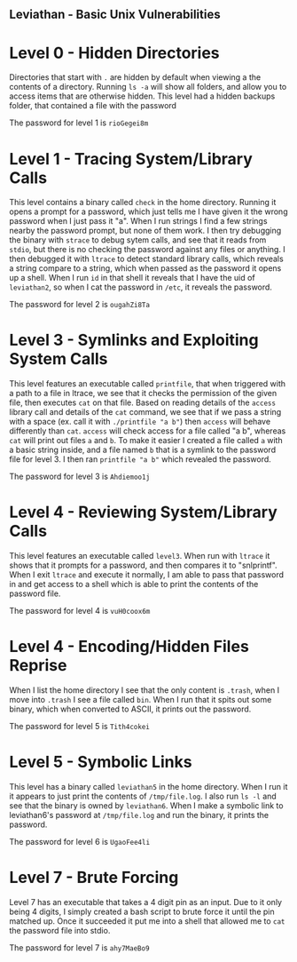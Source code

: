 ## Leviathan - Basic Unix Vulnerabilities

# Level 0 - Hidden Directories

Directories that start with `.` are hidden by default when viewing a the contents of a directory. Running `ls -a` will show all folders, and allow you to access items that are otherwise hidden. This level had a hidden backups folder, that contained a file with the password

The password for level 1 is `rioGegei8m`

# Level 1 - Tracing System/Library Calls

This level contains a binary called `check` in the home directory. Running it opens a prompt for a password, which just tells me I have given it the wrong password when I just pass it "a". When I run strings I find a few strings nearby the password prompt, but none of them work. I then try debugging the binary with `strace` to debug sytem calls, and see that it reads from `stdio`, but there is no checking the password against any files or anything. I then debugged it with `ltrace` to detect standard library calls, which reveals a string compare to a string, which when passed as the password it opens up a shell. When I run `id` in that shell it reveals that I have the uid of `leviathan2`, so when I cat the password in `/etc`, it reveals the password.

The password for level 2 is `ougahZi8Ta`

# Level 3 - Symlinks and Exploiting System Calls

This level features an executable called `printfile`, that when triggered with a path to a file in ltrace, we see that it checks the permission of the given file, then executes `cat` on that file. Based on reading details of the `access` library call and details of the `cat` command, we see that if we pass a string with a space (ex. call it with `./printfile "a b"`) then `access` will behave differently than `cat`. `access` will check access for a file called "a b", whereas `cat` will print out files `a` and `b`. To make it easier I created a file called `a` with a basic string inside, and a file named `b` that is a symlink to the password file for level 3. I then ran `printfile "a b"` which revealed the password.

The password for level 3 is `Ahdiemoo1j`

# Level 4 - Reviewing System/Library Calls

This level features an executable called `level3`. When run with `ltrace` it shows that it prompts for a password, and then compares it to "snlprintf". When I exit `ltrace` and execute it normally, I am able to pass that password in and get access to a shell which is able to print the contents of the password file.

The password for level 4 is `vuH0coox6m`

# Level 4 - Encoding/Hidden Files Reprise

When I list the home directory I see that the only content is `.trash`, when I move into `.trash` I see a file called `bin`. When I run that it spits out some binary, which when converted to ASCII, it prints out the password.

The password for level 5 is `Tith4cokei`

# Level 5 - Symbolic Links

This level has a binary called `leviathan5` in the home directory. When I run it it appears to just print the contents of `/tmp/file.log`. I also run `ls -l` and see that the binary is owned by `leviathan6`. When I make a symbolic link to leviathan6's password at `/tmp/file.log` and run the binary, it prints the password.

The password for level 6 is `UgaoFee4li`

# Level 7 - Brute Forcing

Level 7 has an executable that takes a 4 digit pin as an input. Due to it only being 4 digits, I simply created a bash script to brute force it until the pin matched up. Once it succeeded it put me into a shell that allowed me to `cat` the password file into stdio.

The password for level 7 is `ahy7MaeBo9`